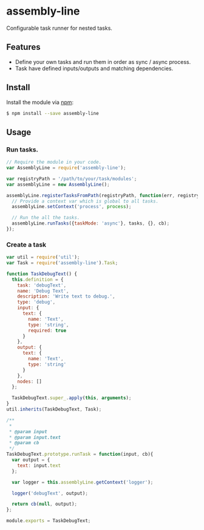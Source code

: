 # assembly-line

Configurable task runner for nested tasks.

## Features

 - Define your own tasks and run them in order as sync / async process.
 - Task have defined inputs/outputs and matching dependencies.

## Install

Install the module via [npm](https://www.npmjs.com/):

```bash
$ npm install --save assembly-line
```

## Usage

### Run tasks.

```javascript
// Require the module in your code.
var AssemblyLine = require('assembly-line');

var registryPath = '/path/to/your/task/modules';
var assemblyLine = new AssemblyLine();

assemblyLine.registerTasksFromPath(registryPath, function(err, registry){
  // Provide a context var which is global to all tasks.
  assemblyLine.setContext('process', process);

  // Run the all the tasks.
  assemblyLine.runTasks({taskMode: 'async'}, tasks, {}, cb);
});
```

### Create a task

```javascript
var util = require('util');
var Task = require('assembly-line').Task;

function TaskDebugText() {
  this.definition = {
    task: 'debugText',
    name: 'Debug Text',
    description: 'Write text to debug.',
    type: 'debug',
    input: {
      text: {
        name: 'Text',
        type: 'string',
        required: true
      }
    },
    output: {
      text: {
        name: 'Text',
        type: 'string'
      }
    },
    nodes: []
  };

  TaskDebugText.super_.apply(this, arguments);
}
util.inherits(TaskDebugText, Task);

/**
 * 
 * @param input
 * @param input.text
 * @param cb
 */
TaskDebugText.prototype.runTask = function(input, cb){
  var output = {
    text: input.text
  };

  var logger = this.assemblyLine.getContext('logger');

  logger('debugText', output);

  return cb(null, output);
};

module.exports = TaskDebugText;
```

